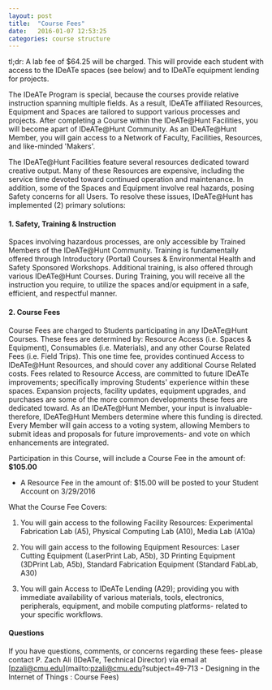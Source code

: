 ```yaml
---
layout: post
title:  "Course Fees"
date:   2016-01-07 12:53:25
categories: course structure
---
```


<p class="message">
	tl;dr: A lab fee of $64.25 will be charged. This will provide each student with access to the IDeATe spaces (see below) and to IDeATe equipment lending for projects. 
</p>

The IDeATe Program is special, because the courses provide relative instruction spanning multiple fields. As a result, IDeATe affiliated Resources, Equipment and Spaces are tailored to support various processes and projects. After completing a Course within the IDeATe@Hunt Facilities, you will become apart of IDeATe@Hunt Community. As an IDeATe@Hunt Member, you will gain access to a Network of Faculty, Facilities, Resources, and like-minded 'Makers'.									

The IDeATe@Hunt Facilities feature several resources dedicated toward creative output. Many of these Resources are expensive, including the service time devoted toward continued operation and maintenance. In addition, some of the Spaces and Equipment involve real hazards, posing Safety concerns for all Users. To resolve these issues, IDeATe@Hunt has implemented (2) primary solutions:									
									
#### 1. Safety, Training & Instruction									
Spaces involving hazardous processes, are only accessible by Trained Members of the IDeATe@Hunt Community. Training is fundamentally offered through Introductory (Portal) Courses & Environmental Health and Safety Sponsored Workshops. Additional training, is also offered through various IDeATe@Hunt Courses. During Training, you will receive all the instruction you require, to utilize the spaces and/or equipment in a safe, efficient, and respectful manner.									
									
#### 2. Course Fees									
Course Fees are charged to Students participating in any IDeATe@Hunt Courses. These fees are determined by: Resource Access (i.e. Spaces & Equipment), Consumables (i.e. Materials), and any other Course Related Fees (i.e. Field Trips). This one time fee, provides continued Access to IDeATe@Hunt Resources, and should cover any additional Course Related costs. Fees related to Resource Access, are committed to future IDeATe improvements; specifically improving Students' experience within these spaces. Expansion projects, facility updates, equipment upgrades, and purchases are some of the more common developments these fees are dedicated toward. As an IDeATe@Hunt Member, your input is invaluable- therefore, IDeATe@Hunt Members determine where this funding is directed. Every Member will gain access to a voting system, allowing Members to submit ideas and proposals for future improvements- and vote on which enhancements are integrated.									
									
Participation in this Course, will include a Course Fee in the amount of:	__$105.00__
									
* A Resource Fee in the amount of: $15.00 will be posted to your Student Account on 3/29/2016	
									
What the Course Fee Covers:									

1. You will gain access to the following Facility Resources: Experimental Fabrication Lab (A5), Physical Computing Lab (A10), Media Lab (A10a)									
									
2. You will gain access to the following Equipment Resources: Laser Cutting Equipment (LaserPrint Lab, A5b), 3D Printing Equipment (3DPrint Lab, A5b), Standard Fabrication Equipment (Standard FabLab, A30)									

3. You will gain Access to IDeATe Lending (A29); providing you with immediate availability of various materials, tools, electronics, peripherals, equipment, and mobile computing platforms- related to your specific workflows.									

		
#### Questions
							
If you have questions, comments, or concerns regarding these fees- please contact P. Zach Ali (IDeATe, Technical Director) via email at [pzali@cmu.edu](mailto:pzali@cmu.edu?subject=49-713 - Designing in the Internet of Things : Course Fees)	